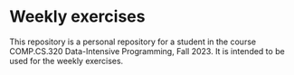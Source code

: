 # Weekly exercises

This repository is a personal repository for a student in the course COMP.CS.320 Data-Intensive Programming, Fall 2023.
It is intended to be used for the weekly exercises.
